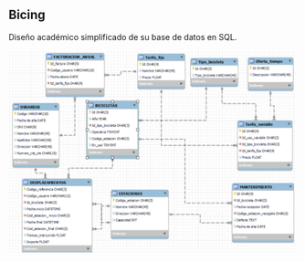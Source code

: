 ## Bicing
Diseño académico simplificado de su base de datos en SQL.

![](https://github.com/JPDM1/Bicing/blob/main/Resumen.png)
